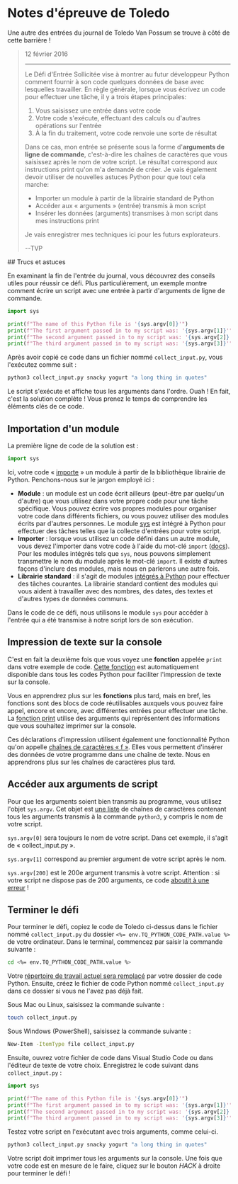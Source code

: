# Notes d'épreuve de Toledo

Une autre des entrées du journal de Toledo Van Possum se trouve à côté de cette barrière&nbsp;!

<blockquote>
12 février 2016
<hr/>
<p>
Le Défi d'Entrée Sollicitée vise à montrer au futur développeur Python comment fournir à son code quelques données de base avec lesquelles travailler. En règle générale, lorsque vous écrivez un code pour effectuer une tâche, il y a trois étapes principales:
</p>
<ol>
<li>Vous saisissez une entrée dans votre code</li>
<li>Votre code s'exécute, effectuant des calculs ou d'autres opérations sur l'entrée</li>
<li>À la fin du traitement, votre code renvoie une sorte de résultat</li>
</ol>
<p>
Dans ce cas, mon entrée se présente sous la forme d'<b>arguments de ligne de commande</b>, c'est-à-dire les chaînes de caractères que vous saisissez après le nom de votre script. Le résultat correspond aux instructions print  qu'on m'a demandé de créer. Je vais également devoir utiliser de nouvelles astuces Python pour que tout cela marche:
</p>
<ul>
<li>Importer un module à partir de la librairie standard de Python</li>
<li>Accéder aux « arguments » (entrée) transmis à mon script</li>
<li>Insérer les données (arguments) transmises à mon script dans mes instructions print</li>
</ul>
<p>
Je vais enregistrer mes techniques ici pour les futurs explorateurs.
</p>
<p>
--TVP
</p>
</blockquote>
## Trucs et astuces

En examinant la fin de l'entrée du journal, vous découvrez des conseils utiles pour réussir ce défi. Plus particulièrement, un exemple montre comment écrire un script avec une entrée à partir d'arguments de ligne de commande.

```python
import sys

print(f"The name of this Python file is '{sys.argv[0]}'")
print(f"The first argument passed in to my script was: '{sys.argv[1]}'")
print(f"The second argument passed in to my script was: '{sys.argv[2]}'")
print(f"The third argument passed in to my script was: '{sys.argv[3]}'")
```

Après avoir copié ce code dans un fichier nommé `collect_input.py`, vous l'exécutez comme suit&nbsp;:

```bash
python3 collect_input.py snacky yogurt "a long thing in quotes"
```

Le script s'exécute et affiche tous les arguments dans l'ordre. Ouah&nbsp;! En fait, c'est la solution complète&nbsp;! Vous prenez le temps de comprendre les éléments clés de ce code.

## Importation d'un module

La première ligne de code de la solution est&nbsp;:

```python
import sys
```

Ici, votre code «&nbsp;[importe](https://docs.python.org/3/reference/import.html)&nbsp;» un module à partir de la bibliothèque librairie de Python. Penchons-nous sur le jargon employé ici&nbsp;:

* __Module__&nbsp;: un module est un code écrit ailleurs (peut-être par quelqu'un d'autre) que vous utilisez dans votre propre code pour une tâche spécifique. Vous pouvez écrire vos propres modules pour organiser votre code dans différents fichiers, ou vous pouvez utiliser des modules écrits par d'autres personnes. Le module [sys](https://docs.python.org/3/library/sys.html) est intégré à Python pour effectuer des tâches telles que la collecte d'entrées pour votre script.
* __Importer__&nbsp;: lorsque vous utilisez un code défini dans un autre module, vous devez l'importer dans votre code à l'aide du mot-clé `import` ([docs](https://docs.python.org/3/reference/import.html)). Pour les modules intégrés tels que `sys`, nous pouvons simplement transmettre le nom du module après le mot-clé `import`. Il existe d'autres façons d'inclure des modules, mais nous en parlerons une autre fois.
* __Librairie standard__&nbsp;: il s'agit de modules [intégrés à Python](https://docs.python.org/3/library/) pour effectuer des tâches courantes. La librairie standard contient des modules qui vous aident à travailler avec des nombres, des dates, des textes et d'autres types de données communs.

Dans le code de ce défi, nous utilisons le module `sys` pour accéder à l'entrée qui a été transmise à notre script lors de son exécution.

## Impression de texte sur la console

C'est en fait la deuxième fois que vous voyez une __fonction__ appelée `print` dans votre exemple de code. [Cette fonction](https://docs.python.org/3/tutorial/inputoutput.html) est automatiquement disponible dans tous les codes Python pour faciliter l'impression de texte sur la console.

Vous en apprendrez plus sur les __fonctions__ plus tard, mais en bref, les fonctions sont des blocs de code réutilisables auxquels vous pouvez faire appel, encore et encore, avec différentes entrées pour effectuer une tâche. La [fonction print](https://docs.python.org/3/library/functions.html#print) utilise des arguments qui représentent des informations que vous souhaitez imprimer sur la console.

Ces déclarations d'impression utilisent également une fonctionnalité Python qu'on appelle [chaînes de caractères «&nbsp;f&nbsp;»](https://docs.python.org/3/tutorial/inputoutput.html#tut-f-strings). Elles vous permettent d'insérer des données de votre programme dans une chaîne de texte. Nous en apprendrons plus sur les chaînes de caractères plus tard.

## Accéder aux arguments de script

Pour que les arguments soient bien transmis au programme, vous utilisez l'objet `sys.argv`. Cet objet est [une liste](https://www.w3schools.com/python/python_lists.asp) de chaînes de caractères contenant tous les arguments transmis à la commande `python3`, y compris le nom de votre script.

`sys.argv[0]` sera toujours le nom de votre script. Dans cet exemple, il s'agit de «&nbsp;collect_input.py&nbsp;».

`sys.argv[1]` correspond au premier argument de votre script après le nom.

`sys.argv[200]` est le 200e argument transmis à votre script. Attention&nbsp;: si votre script ne dispose pas de 200&nbsp;arguments, ce code [aboutit à une erreur](https://docs.python.org/3/tutorial/errors.html)&nbsp;!

## Terminer le défi

Pour terminer le défi, copiez le code de Toledo ci-dessus dans le fichier nommé `collect_input.py` du dossier `<%= env.TQ_PYTHON_CODE_PATH.value %>` de votre ordinateur. Dans le terminal, commencez par saisir la commande suivante&nbsp;:

```bash
cd <%= env.TQ_PYTHON_CODE_PATH.value %>
```

Votre [répertoire de travail actuel sera remplacé](https://en.wikipedia.org/wiki/Working_directory) par votre dossier de code Python. Ensuite, créez le fichier de code Python nommé `collect_input.py` dans ce dossier si vous ne l'avez pas déjà fait.

Sous Mac ou Linux, saisissez la commande suivante&nbsp;:

```bash
touch collect_input.py
```

Sous Windows (PowerShell), saisissez la commande suivante&nbsp;:

```bash
New-Item -ItemType file collect_input.py
```

Ensuite, ouvrez votre fichier de code dans Visual Studio Code ou dans l'éditeur de texte de votre choix. Enregistrez le code suivant dans `collect_input.py`&nbsp;:

```python
import sys

print(f"The name of this Python file is '{sys.argv[0]}'")
print(f"The first argument passed in to my script was: '{sys.argv[1]}'")
print(f"The second argument passed in to my script was: '{sys.argv[2]}'")
print(f"The third argument passed in to my script was: '{sys.argv[3]}'")
```

Testez votre script en l'exécutant avec trois arguments, comme celui-ci.

```bash
python3 collect_input.py snacky yogurt "a long thing in quotes"
```

Votre script doit imprimer tous les arguments sur la console. Une fois que votre code est en mesure de le faire, cliquez sur le bouton *HACK* à droite pour terminer le défi&nbsp;!